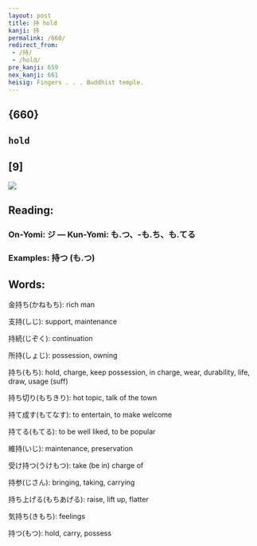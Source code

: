 ```yaml
---
layout: post
title: 持 hold
kanji: 持
permalink: /660/
redirect_from:
 - /持/
 - /hold/
pre_kanji: 659
nex_kanji: 661
heisig: Fingers . . . Buddhist temple.
---
```


## {660}

## `hold`

## [9]

<div class="stroke"><img src="E68C81.png" /></div>

## Reading:

### On-Yomi: ジ &mdash; Kun-Yomi: も.つ、-も.ち、も.てる

### Examples: 持つ (も.つ)

## Words:

金持ち(かねもち): rich man

支持(しじ): support, maintenance

持続(じぞく): continuation

所持(しょじ): possession, owning

持ち(もち): hold, charge, keep possession, in charge, wear, durability, life, draw, usage (suff)

持ち切り(もちきり): hot topic, talk of the town

持て成す(もてなす): to entertain, to make welcome

持てる(もてる): to be well liked, to be popular

維持(いじ): maintenance, preservation

受け持つ(うけもつ): take (be in) charge of

持参(じさん): bringing, taking, carrying

持ち上げる(もちあげる): raise, lift up, flatter

気持ち(きもち): feelings

持つ(もつ): hold, carry, possess
